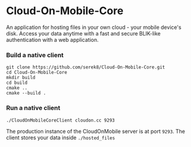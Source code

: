 # Cloud-On-Mobile-Core

An application for hosting files in your own cloud - your mobile device's disk. Access your data anytime with a fast and secure BLIK-like authentication with a web application.


### Build a native client

```
git clone https://github.com/serek8/Cloud-On-Mobile-Core.git
cd Cloud-On-Mobile-Core
mkdir build
cd build
cmake ..
cmake --build .
```

### Run a native client

```
./CloudOnMobileCoreClient cloudon.cc 9293
```

The production instance of the CloudOnMobile server is at port `9293`.
The client stores your data inside `./hosted_files` 

